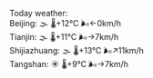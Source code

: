 Today weather:  
Beijing: 🌫  🌡️+12°C 🌬️←0km/h  
Tianjin: 🌫  🌡️+11°C 🌬️→7km/h  
Shijiazhuang: 🌫  🌡️+13°C 🌬️↗11km/h  
Tangshan: ☀️ 🌡️+9°C 🌬️→7km/h  
